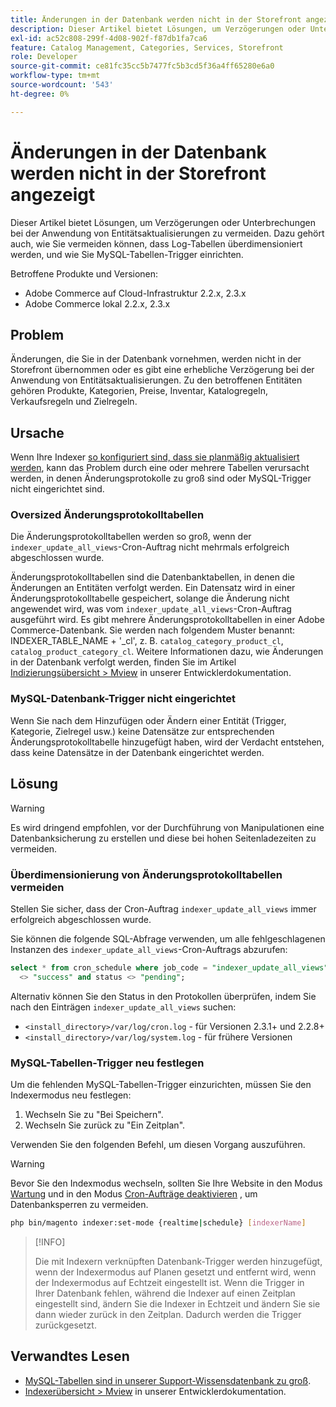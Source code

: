 ```yaml
---
title: Änderungen in der Datenbank werden nicht in der Storefront angezeigt
description: Dieser Artikel bietet Lösungen, um Verzögerungen oder Unterbrechungen bei der Anwendung von Entitätsaktualisierungen zu vermeiden. Dazu gehört auch, wie Sie vermeiden können, dass Log-Tabellen überdimensioniert werden, und wie Sie MySQL-Tabellen-Trigger einrichten.
exl-id: ac52c808-299f-4d08-902f-f87db1fa7ca6
feature: Catalog Management, Categories, Services, Storefront
role: Developer
source-git-commit: ce81fc35cc5b7477fc5b3cd5f36a4ff65280e6a0
workflow-type: tm+mt
source-wordcount: '543'
ht-degree: 0%

---
```


# Änderungen in der Datenbank werden nicht in der Storefront angezeigt

Dieser Artikel bietet Lösungen, um Verzögerungen oder Unterbrechungen bei der Anwendung von Entitätsaktualisierungen zu vermeiden. Dazu gehört auch, wie Sie vermeiden können, dass Log-Tabellen überdimensioniert werden, und wie Sie MySQL-Tabellen-Trigger einrichten.

Betroffene Produkte und Versionen:

* Adobe Commerce auf Cloud-Infrastruktur 2.2.x, 2.3.x
* Adobe Commerce lokal 2.2.x, 2.3.x

## Problem

Änderungen, die Sie in der Datenbank vornehmen, werden nicht in der Storefront übernommen oder es gibt eine erhebliche Verzögerung bei der Anwendung von Entitätsaktualisierungen. Zu den betroffenen Entitäten gehören Produkte, Kategorien, Preise, Inventar, Katalogregeln, Verkaufsregeln und Zielregeln.

## Ursache

Wenn Ihre Indexer [so konfiguriert sind, dass sie planmäßig aktualisiert werden](https://devdocs.magento.com/guides/v2.3/config-guide/cli/config-cli-subcommands-index.html#configure-indexers), kann das Problem durch eine oder mehrere Tabellen verursacht werden, in denen Änderungsprotokolle zu groß sind oder MySQL-Trigger nicht eingerichtet sind.

### Oversized Änderungsprotokolltabellen

Die Änderungsprotokolltabellen werden so groß, wenn der `indexer_update_all_views`-Cron-Auftrag nicht mehrmals erfolgreich abgeschlossen wurde.

Änderungsprotokolltabellen sind die Datenbanktabellen, in denen die Änderungen an Entitäten verfolgt werden. Ein Datensatz wird in einer Änderungsprotokolltabelle gespeichert, solange die Änderung nicht angewendet wird, was vom `indexer_update_all_views`-Cron-Auftrag ausgeführt wird. Es gibt mehrere Änderungsprotokolltabellen in einer Adobe Commerce-Datenbank. Sie werden nach folgendem Muster benannt: INDEXER\_TABLE\_NAME + &#39;\_cl&#39;, z. B. `catalog_category_product_cl`, `catalog_product_category_cl`. Weitere Informationen dazu, wie Änderungen in der Datenbank verfolgt werden, finden Sie im Artikel [Indizierungsübersicht > Mview](https://devdocs.magento.com/guides/v2.3/extension-dev-guide/indexing.html#m2devgde-mview) in unserer Entwicklerdokumentation.

### MySQL-Datenbank-Trigger nicht eingerichtet

Wenn Sie nach dem Hinzufügen oder Ändern einer Entität (Trigger, Kategorie, Zielregel usw.) keine Datensätze zur entsprechenden Änderungsprotokolltabelle hinzugefügt haben, wird der Verdacht entstehen, dass keine Datensätze in der Datenbank eingerichtet werden.

## Lösung

>[!WARNING]
>
>Es wird dringend empfohlen, vor der Durchführung von Manipulationen eine Datenbanksicherung zu erstellen und diese bei hohen Seitenladezeiten zu vermeiden.

### Überdimensionierung von Änderungsprotokolltabellen vermeiden

Stellen Sie sicher, dass der Cron-Auftrag `indexer_update_all_views` immer erfolgreich abgeschlossen wurde.

Sie können die folgende SQL-Abfrage verwenden, um alle fehlgeschlagenen Instanzen des `indexer_update_all_views`-Cron-Auftrags abzurufen:

```sql
select * from cron_schedule where job_code = "indexer_update_all_views" and status
  <> "success" and status <> "pending";
```

Alternativ können Sie den Status in den Protokollen überprüfen, indem Sie nach den Einträgen `indexer_update_all_views` suchen:

* `<install_directory>/var/log/cron.log` - für Versionen 2.3.1+ und 2.2.8+
* `<install_directory>/var/log/system.log` - für frühere Versionen

### MySQL-Tabellen-Trigger neu festlegen

Um die fehlenden MySQL-Tabellen-Trigger einzurichten, müssen Sie den Indexermodus neu festlegen:

1. Wechseln Sie zu &quot;Bei Speichern&quot;.
1. Wechseln Sie zurück zu &quot;Ein Zeitplan&quot;.

Verwenden Sie den folgenden Befehl, um diesen Vorgang auszuführen.

>[!WARNING]
>
>Bevor Sie den Indexmodus wechseln, sollten Sie Ihre Website in den Modus [Wartung](https://experienceleague.adobe.com/docs/commerce-operations/configuration-guide/setup/application-modes.html#maintenance-mode) und in den Modus [Cron-Aufträge deaktivieren](https://experienceleague.adobe.com/docs/commerce-cloud-service/user-guide/configure/app/properties/crons-property.html#disable-cron-jobs) , um Datenbanksperren zu vermeiden.

```bash
php bin/magento indexer:set-mode {realtime|schedule} [indexerName]
```

>[!INFO]
>
>Die mit Indexern verknüpften Datenbank-Trigger werden hinzugefügt, wenn der Indexermodus auf Planen gesetzt und entfernt wird, wenn der Indexermodus auf Echtzeit eingestellt ist. Wenn die Trigger in Ihrer Datenbank fehlen, während die Indexer auf einen Zeitplan eingestellt sind, ändern Sie die Indexer in Echtzeit und ändern Sie sie dann wieder zurück in den Zeitplan. Dadurch werden die Trigger zurückgesetzt.

## Verwandtes Lesen

<ul><li title="MySQL-Tabellen sind zu groß"><a href="/help/troubleshooting/database/mysql-tables-are-too-large.md">MySQL-Tabellen sind in unserer Support-Wissensdatenbank zu groß</a>.</li>
<li title="MySQL-Tabellen sind zu groß"><a href="https://devdocs.magento.com/guides/v2.3/extension-dev-guide/indexing.html#m2devgde-mview">Indexerübersicht &gt; Mview</a> in unserer Entwicklerdokumentation.</li></ul>
